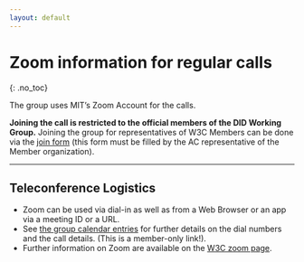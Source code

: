 ```yaml
---
layout: default
---
```


# Zoom information for regular calls
{: .no_toc}

The group uses MIT’s Zoom Account for the calls.

**Joining the call is restricted to the official members of the DID Working Group.** Joining the group for representatives of W3C Members can be done via the [join form](https://www.w3.org/2004/01/pp-impl/98922/join) (this form must be filled by the AC representative of the Member organization).

---

## Teleconference Logistics

* Zoom can be used via dial-in as well as from a Web Browser or an app via a meeting ID or a URL. 
* See [the group calendar entries](https://www.w3.org/groups/wg/vc/calendar) for further details on the dial numbers and the call details. (This is a member-only link!).
* Further information on Zoom are available on the [W3C zoom page](https://www.w3.org/Guide/meetings/zoom.html).
